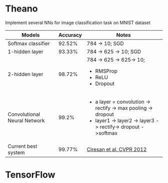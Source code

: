 Theano
=====================

Implement several NNs for image classification task on MNIST dataset

|  Models                       | Accuracy  |  Notes                       |   
|-------------------------------|-----------|------------------------------|
| Softmax classifier            |  92.52%   | 784 -> 10; SGD               |
| 1-hidden layer                |  93.33%   | 784 -> 625 -> 10; SGD        |
| 2-hidden layer                |  98.72%   | 784 -> 625 -> 625-> 10;<ul><li> RMSProp</li><li>ReLU</li><li>Dropout</li></ul> |
| Convolutional Neural Network  |  99.2%    | <ul><li>a layer = convolution -> rectify -> max pooling -> dropout</li><li>layer1 -> layer2 -> layer3 -> rectify-> dropout ->softmax</li></ul>|
| Current best system           |  99.77%   | [Ciresan et al. CVPR 2012](http://arxiv.org/abs/1202.2745)        |

TensorFlow
=====================
